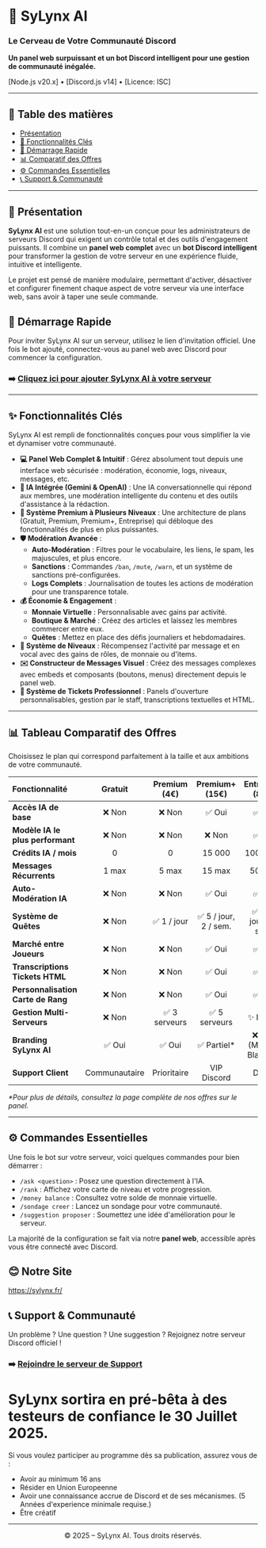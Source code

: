 # 🐺 SyLynx AI
### Le Cerveau de Votre Communauté Discord

**Un panel web surpuissant et un bot Discord intelligent pour une gestion de communauté inégalée.**

[Node.js v20.x] • [Discord.js v14] • [Licence: ISC]

---

## 📖 Table des matières

* [Présentation](#-présentation)
* [🌟 Fonctionnalités Clés](#-fonctionnalités-clés)
* [🚀 Démarrage Rapide](#-démarrage-rapide)
* [📊 Comparatif des Offres](#-comparatif-des-offres)
* [⚙️ Commandes Essentielles](#️-commandes-essentielles)
* [📞 Support & Communauté](#-support--communauté)

---

## 🎯 Présentation

**SyLynx AI** est une solution tout-en-un conçue pour les administrateurs de serveurs Discord qui exigent un contrôle total et des outils d'engagement puissants. Il combine un **panel web complet** avec un **bot Discord intelligent** pour transformer la gestion de votre serveur en une expérience fluide, intuitive et intelligente.

Le projet est pensé de manière modulaire, permettant d'activer, désactiver et configurer finement chaque aspect de votre serveur via une interface web, sans avoir à taper une seule commande.

## 🚀 Démarrage Rapide

Pour inviter SyLynx AI sur un serveur, utilisez le lien d'invitation officiel. Une fois le bot ajouté, connectez-vous au panel web avec Discord pour commencer la configuration.

### ➡️ [Cliquez ici pour ajouter SyLynx AI à votre serveur](https://discord.com/oauth2/authorize?client_id=1339520515185971261&permissions=8&scope=bot%20applications.commands)

---

## ✨ Fonctionnalités Clés

SyLynx AI est rempli de fonctionnalités conçues pour vous simplifier la vie et dynamiser votre communauté.

* **💻 Panel Web Complet & Intuitif** : Gérez absolument tout depuis une interface web sécurisée : modération, économie, logs, niveaux, messages, etc.
* **🧠 IA Intégrée (Gemini & OpenAI)** : Une IA conversationnelle qui répond aux membres, une modération intelligente du contenu et des outils d'assistance à la rédaction.
* **💎 Système Premium à Plusieurs Niveaux** : Une architecture de plans (Gratuit, Premium, Premium+, Entreprise) qui débloque des fonctionnalités de plus en plus puissantes.
* **🛡️ Modération Avancée** :
    * **Auto-Modération** : Filtres pour le vocabulaire, les liens, le spam, les majuscules, et plus encore.
    * **Sanctions** : Commandes `/ban`, `/mute`, `/warn`, et un système de sanctions pré-configurées.
    * **Logs Complets** : Journalisation de toutes les actions de modération pour une transparence totale.
* **💰 Économie & Engagement** :
    * **Monnaie Virtuelle** : Personnalisable avec gains par activité.
    * **Boutique & Marché** : Créez des articles et laissez les membres commercer entre eux.
    * **Quêtes** : Mettez en place des défis journaliers et hebdomadaires.
* **🌟 Système de Niveaux** : Récompensez l'activité par message et en vocal avec des gains de rôles, de monnaie ou d'items.
* **✉️ Constructeur de Messages Visuel** : Créez des messages complexes avec embeds et composants (boutons, menus) directement depuis le panel web.
* **🎫 Système de Tickets Professionnel** : Panels d'ouverture personnalisables, gestion par le staff, transcriptions textuelles et HTML.

---

## 📊 Tableau Comparatif des Offres

Choisissez le plan qui correspond parfaitement à la taille et aux ambitions de votre communauté.

| Fonctionnalité | Gratuit | Premium (4€) | Premium+ (15€) | Entreprise (80€) |
| :--- | :---: | :---: | :---: | :---: |
| **Accès IA de base** | ❌ Non | ❌ Non | ✅ Oui | ✅ Oui |
| **Modèle IA le plus performant** | ❌ Non | ❌ Non | ❌ Non | ✅ Oui |
| **Crédits IA / mois** | 0 | 0 | 15 000 | 100 000* |
| **Messages Récurrents** | 1 max | 5 max | 15 max | 50 max |
| **Auto-Modération IA** | ❌ Non | ❌ Non | ✅ Oui | ✅ Oui |
| **Système de Quêtes** | ❌ Non | ✅ 1 / jour | ✅ 5 / jour, 2 / sem. | ✅ 15 / jour, 7 / sem. |
| **Marché entre Joueurs** | ❌ Non | ❌ Non | ✅ Oui | ✅ Oui |
| **Transcriptions Tickets HTML** | ❌ Non | ❌ Non | ✅ Oui | ✅ Oui |
| **Personnalisation Carte de Rang** | ❌ Non | ❌ Non | ✅ Oui | ✅ Oui |
| **Gestion Multi-Serveurs** | ❌ Non | ✅ 3 serveurs | ✅ 5 serveurs | ✨ Illimité |
| **Branding SyLynx AI** | ✅ Oui | ✅ Oui | ✅ Partiel* | ❌ Non (Marque Blanche) |
| **Support Client** | Communautaire | Prioritaire | VIP Discord | Dédié |

_*Pour plus de détails, consultez la page complète de nos offres sur le panel._

---

## ⚙️ Commandes Essentielles

Une fois le bot sur votre serveur, voici quelques commandes pour bien démarrer :

* `/ask <question>` : Posez une question directement à l'IA.
* `/rank` : Affichez votre carte de niveau et votre progression.
* `/money balance` : Consultez votre solde de monnaie virtuelle.
* `/sondage creer` : Lancez un sondage pour votre communauté.
* `/suggestion proposer` : Soumettez une idée d'amélioration pour le serveur.

La majorité de la configuration se fait via notre **panel web**, accessible après vous être connecté avec Discord.

## 😊 Notre Site

https://sylynx.fr/

## 📞 Support & Communauté

Un problème ? Une question ? Une suggestion ? Rejoignez notre serveur Discord officiel !

### ➡️ [Rejoindre le serveur de Support](https://discord.gg/ArzdnYVAfS)


# __**SyLynx sortira en pré-bêta à des testeurs de confiance le 30 Juillet 2025.**__

Si vous voulez participer au programme dès sa publication, assurez vous de :

- Avoir au minimum 16 ans
- Résider en Union Europeenne
- Avoir une connaissance accrue de Discord et de ses mécanismes. (5 Années d'experience minimale requise.)
- Être créatif

---

<p align="center">
    © 2025 – SyLynx AI. Tous droits réservés.
</p>
